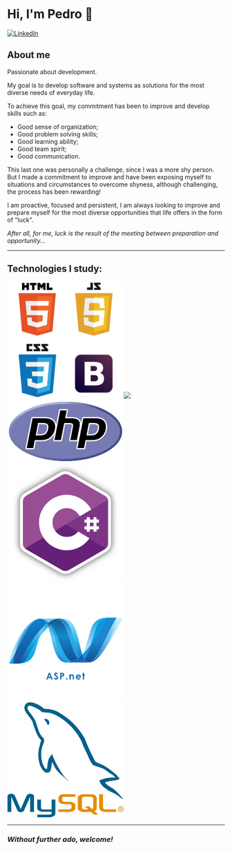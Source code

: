 # **Hi, I'm Pedro** 👋

[![LinkedIn](https://img.shields.io/badge/LinkedIn-074F97?&style=for-the-badge&logo=LinkedIn&logoColor=white)](https://www.linkedin.com/in/dev-phs/)

## **About me**
Passionate about development.

My goal is to develop software and systems as solutions for
the most diverse needs of everyday life.

To achieve this goal, my commitment has been to improve and develop skills such as:

* Good sense of organization;
* Good problem solving skills;
* Good learning ability;
* Good team spirit;
* Good communication.

This last one was personally a challenge, since I was a more shy person.
But I made a commitment to improve and have been exposing myself to situations and circumstances to overcome shyness, although challenging, the process has been rewarding!

I am proactive, focused and persistent, I am always looking to improve and prepare myself for the most diverse opportunities that life offers in the form of "luck".

*After all, for me, luck is the result of the meeting between preparation and opportunity...*


---

## **Technologies I study:**

[<img src="pngwing.com.png" width="270px" heigth="50px">](https://github.com/Hanzouphs/SiteSpotifyClone)[<img src="python.com1.png" width="270px" heigth="50px">](https://github.com/Hanzouphs/Portifolio)[<img src="pngwing.com2.png" width="270px" heigth="50px">](https://github.com/Hanzouphs/TwitterClone)
[<img src="pngwing.com3.png" width="270px" heigth="50px">](https://github.com/Hanzouphs/JogoDeXadrez)[<img src="pngwing.com4.png" width="270px" heigth="50px">](https://github.com/Hanzouphs/Loja-De-Fast-Food)[<img src="pngwing.com5.png" width="270px" heigth="50px">](https://github.com/Hanzouphs/AppHelpDesk)



---

### ***Without further ado, welcome!***




